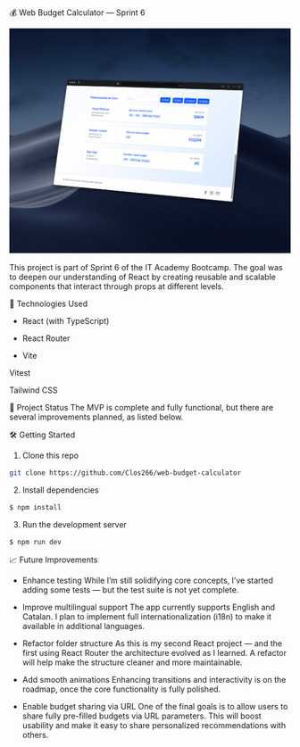 💰 Web Budget Calculator — Sprint 6

<img src="./public/Preview.gif" alt="Demo" width="600" />

This project is part of Sprint 6 of the IT Academy Bootcamp. The goal was to deepen our understanding of React by creating reusable and scalable components that interact through props at different levels.

🚀 Technologies Used

- React (with TypeScript)

- React Router

- Vite

Vitest

Tailwind CSS

📌 Project Status
The MVP is complete and fully functional, but there are several improvements planned, as listed below.

🛠️ Getting Started

1. Clone this repo

```bash
git clone https://github.com/Clos266/web-budget-calculator
```

2. Install dependencies

```bash
$ npm install
```

3. Run the development server

```bash
$ npm run dev
```

📈 Future Improvements

- Enhance testing
  While I’m still solidifying core concepts, I’ve started adding some tests — but the test suite is not yet complete.

- Improve multilingual support
  The app currently supports English and Catalan. I plan to implement full internationalization (i18n) to make it available in additional languages.

- Refactor folder structure
  As this is my second React project — and the first using React Router the architecture evolved as I learned. A refactor will help make the structure cleaner and more maintainable.

- Add smooth animations
  Enhancing transitions and interactivity is on the roadmap, once the core functionality is fully polished.

- Enable budget sharing via URL
  One of the final goals is to allow users to share fully pre-filled budgets via URL parameters. This will boost usability and make it easy to share personalized recommendations with others.
